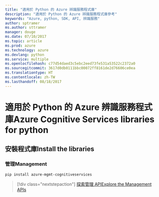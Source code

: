 ```yaml
---
title: "適用於 Python 的 Azure 辨識服務程式庫"
description: "適用於 Python 的 Azure 辨識服務程式庫參考"
keywords: "Azure, python, SDK, API, 辨識服務"
author: sptramer
ms.author: sttramer
manager: douge
ms.date: 07/10/2017
ms.topic: article
ms.prod: azure
ms.technology: azure
ms.devlang: python
ms.service: multiple
ms.openlocfilehash: c77d54daed3c5ebc2eed73fe531a53522c2372a0
ms.sourcegitcommit: 3617d0db0111bbc00072ff8161de2d76606ce0ea
ms.translationtype: HT
ms.contentlocale: zh-TW
ms.lasthandoff: 08/18/2017
---
```

# <a name="azure-cognitive-services-libraries-for-python"></a><span data-ttu-id="f0d18-104">適用於 Python 的 Azure 辨識服務程式庫</span><span class="sxs-lookup"><span data-stu-id="f0d18-104">Azure Cognitive Services libraries for python</span></span>

## <a name="install-the-libraries"></a><span data-ttu-id="f0d18-105">安裝程式庫</span><span class="sxs-lookup"><span data-stu-id="f0d18-105">Install the libraries</span></span>


### <a name="management"></a><span data-ttu-id="f0d18-106">管理</span><span class="sxs-lookup"><span data-stu-id="f0d18-106">Management</span></span>

```bash
pip install azure-mgmt-cognitiveservices
```
> [!div class="nextstepaction"]
> [<span data-ttu-id="f0d18-107">探索管理 API</span><span class="sxs-lookup"><span data-stu-id="f0d18-107">Explore the Management APIs</span></span>](/python/api/overview/azure/cognitiveservices/managementlibrary)